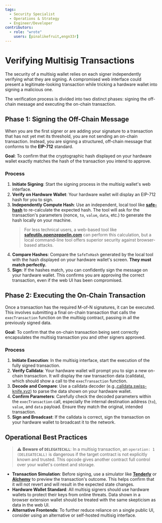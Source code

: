 ```yaml
---
tags:
  - Security Specialist
  - Operations & Strategy
  - Engineer/Developer
contributors:
  - role: "wrote"
    users: [pinalikefruit,engn33r]
---
```


# Verifying Multisig Transactions

The security of a multisig wallet relies on each signer independently verifying what they are signing. A compromised web interface could present a legitimate-looking transaction while tricking a hardware wallet into signing a malicious one.

The verification process is divided into two distinct phases: signing the off-chain message and executing the on-chain transaction.

## Phase 1: Signing the Off-Chain Message

When you are the first signer or are adding your signature to a transaction that has not yet met its threshold, you are not sending an on-chain transaction. Instead, you are signing a structured, off-chain message that conforms to the **EIP-712** standard.

**Goal**: To confirm that the cryptographic hash displayed on your hardware wallet exactly matches the hash of the transaction you intend to approve.

### Process

1.  **Initiate Signing**: Start the signing process in the multisig wallet's web interface.
2.  **Verify on Hardware Wallet**: Your hardware wallet will display an EIP-712 hash for you to sign.
3.  **Independently Compute Hash**: Use an independent, local tool like **[safe-hash](https://github.com/Cyfrin/safe-hash-rs)** to re-calculate the expected hash. The tool will ask for the transaction's parameters (nonce, `to`, `value`, `data`, etc.) to generate the hash locally on your machine.
    > For less technical users, a web-based tool like **[safeutils.openzeppelin.com](https://safeutils.openzeppelin.com/)** can perform this calculation, but a local command-line tool offers superior security against browser-based attacks.
4.  **Compare Hashes**: Compare the `SafeTxHash` generated by the local tool with the hash displayed on your hardware wallet's screen. **They must match perfectly.**
5.  **Sign**: If the hashes match, you can confidently sign the message on your hardware wallet. This confirms you are approving the correct transaction, even if the web UI has been compromised.

## Phase 2: Executing the On-Chain Transaction

Once a transaction has the required M-of-N signatures, it can be executed. This involves submitting a final on-chain transaction that calls the `execTransaction` function on the multisig contract, passing in all the previously signed data.

**Goal**: To confirm that the on-chain transaction being sent correctly encapsulates the multisig transaction you and other signers approved.

### Process

1.  **Initiate Execution**: In the multisig interface, start the execution of the fully signed transaction.
2.  **Verify Calldata**: Your hardware wallet will prompt you to sign a new on-chain transaction. It will display the raw transaction data (calldata), which should show a call to the `execTransaction` function.
3.  **Decode and Compare**: Use a calldata decoder (e.g.,[calldata.swiss-knife.xyz](https://calldata.swiss-knife.xyz/decoder)) to parse the data shown on your hardware wallet.
4.  **Confirm Parameters**: Carefully check the decoded parameters within the `execTransaction` call, especially the internal destination address (`to`), `value`, and `data` payload. Ensure they match the original, intended transaction.
5.  **Sign and Broadcast**: If the calldata is correct, sign the transaction on your hardware wallet to broadcast it to the network.

## Operational Best Practices

> ⚠️ **Beware of `DELEGATECALL`**: In a multisig transaction, an `operation: 1 (DELEGATECALL)` is dangerous if the target contract is not explicitly known and trusted. This opcode gives another contract full control over your wallet's context and storage.

- **Transaction Simulation**: Before signing, use a simulator like **[Tenderly](https://tenderly.co/)** or **[Alchemy](https://www.alchemy.com/docs/reference/simulation)** to preview the transaction's outcome. This helps confirm that it will not revert and will result in the expected state changes.
- **Hardware Wallet Standard**: All multisig signers should use hardware wallets to protect their keys from online threats. Data shown in a browser extension wallet should be treated with the same skepticism as data in the web UI.
- **Alternative Frontends**: To further reduce reliance on a single public UI, consider using an alternative or self-hosted multisig interface.
